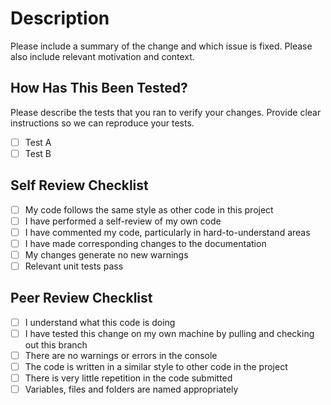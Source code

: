 # Description

Please include a summary of the change and which issue is fixed. Please also include relevant motivation and context.

## How Has This Been Tested?

Please describe the tests that you ran to verify your changes. Provide clear instructions so we can reproduce your tests.

- [ ] Test A
- [ ] Test B

## Self Review Checklist

- [ ] My code follows the same style as other code in this project
- [ ] I have performed a self-review of my own code
- [ ] I have commented my code, particularly in hard-to-understand areas
- [ ] I have made corresponding changes to the documentation
- [ ] My changes generate no new warnings
- [ ] Relevant unit tests pass

## Peer Review Checklist

- [ ] I understand what this code is doing
- [ ] I have tested this change on my own machine by pulling and checking out this branch
- [ ] There are no warnings or errors in the console
- [ ] The code is written in a similar style to other code in the project
- [ ] There is very little repetition in the code submitted
- [ ] Variables, files and folders are named appropriately

